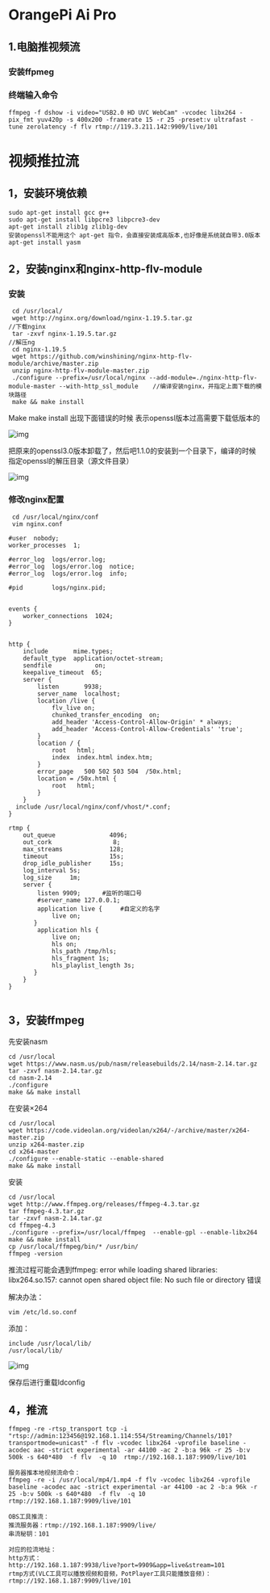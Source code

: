 # OrangePi Ai Pro

## 1.电脑推视频流

###  安装ffpmeg



###  终端输入命令

```
ffmpeg -f dshow -i video="USB2.0 HD UVC WebCam" -vcodec libx264 -pix_fmt yuv420p -s 400x200 -framerate 15 -r 25 -preset:v ultrafast -tune zerolatency -f flv rtmp://119.3.211.142:9909/live/101
```

# 视频推拉流

## 1，安装环境依赖

```
sudo apt-get install gcc g++ 
sudo apt-get install libpcre3 libpcre3-dev 
apt-get install zlib1g zlib1g-dev 
安装openssl不能用这个 apt-get 指令，会直接安装成高版本,也好像是系统就自带3.0版本
apt-get install yasm
```

## 2，安装nginx和nginx-http-flv-module

### 安装

```
 cd /usr/local/
 wget http://nginx.org/download/nginx-1.19.5.tar.gz                        //下载nginx
 tar -zxvf nginx-1.19.5.tar.gz                                             //解压ng
 cd nginx-1.19.5
 wget https://github.com/winshining/nginx-http-flv-module/archive/master.zip           
 unzip nginx-http-flv-module-master.zip
 ./configure --prefix=/usr/local/nginx --add-module=./nginx-http-flv-module-master --with-http_ssl_module    //编译安装nginx，并指定上面下载的模块路径
 make && make install
```

Make make install 出现下面错误的时候 表示openssl版本过高需要下载低版本的

![img](https://bqxc5tc302q.feishu.cn/space/api/box/stream/download/asynccode/?code=YTRiNGRmYTk5MWI1ZmMyNTU5ZDI1YzIwZDIzMmEwNDdfbmR6dTJCWUVPc3RKelJNOXNmb1V1MHQ2SDc3a3N2eXBfVG9rZW46TTFCdWJFNVlGb1dLSnN4UzNGdmNJbnpXbkhmXzE3MjY5Mjg2NDI6MTcyNjkzMjI0Ml9WNA)

把原来的openssl3.0版本卸载了，然后吧1.1.0的安装到一个目录下，编译的时候指定openssl的解压目录（源文件目录）

![img](https://bqxc5tc302q.feishu.cn/space/api/box/stream/download/asynccode/?code=NjViOWJjM2NlM2VhMmMzZjUyOTJjMGYwYTdhYmMyYThfc0NXU1hvcGg0TDc3ZDVPM0hyV0VxemQ0MzIycW9RM1hfVG9rZW46UWFCZWJRUWpQbzNKVmd4SjlIMmMxMUhRbkZiXzE3MjY5Mjg2NDI6MTcyNjkzMjI0Ml9WNA)

### 修改nginx配置

```
 cd /usr/local/nginx/conf
 vim nginx.conf
```

```
#user  nobody;
worker_processes  1;
 
#error_log  logs/error.log;
#error_log  logs/error.log  notice;
#error_log  logs/error.log  info;
 
#pid        logs/nginx.pid;
 
 
events {
    worker_connections  1024;
}
 
 
http {
    include       mime.types;
    default_type  application/octet-stream;
    sendfile            on;
    keepalive_timeout  65;
    server {
        listen       9938;
        server_name  localhost;
        location /live {
            flv_live on; 
            chunked_transfer_encoding  on;
            add_header 'Access-Control-Allow-Origin' * always; 
            add_header 'Access-Control-Allow-Credentials' 'true'; 
        }
        location / {
            root   html;
            index  index.html index.htm;
        }
        error_page   500 502 503 504  /50x.html;
        location = /50x.html {
            root   html;
        }
    }
  include /usr/local/nginx/conf/vhost/*.conf;
}
 
rtmp {  
    out_queue               4096;
    out_cork                 8;
    max_streams             128; 
    timeout                 15s;
    drop_idle_publisher     15s;
    log_interval 5s; 
    log_size     1m; 
    server {  
        listen 9909;      #监听的端口号
        #server_name 127.0.0.1;        
        application live {     #自定义的名字
            live on;  
       }  
        application hls {  
            live on;  
            hls on;  
            hls_path /tmp/hls;   
            hls_fragment 1s;
            hls_playlist_length 3s;  
       }  
    } 
}
 
```

## 3，安装ffmpeg

先安装nasm

```
cd /usr/local
wget https://www.nasm.us/pub/nasm/releasebuilds/2.14/nasm-2.14.tar.gz
tar -zxvf nasm-2.14.tar.gz
cd nasm-2.14
./configure
make && make install
```

在安装×264

```
cd /usr/local
wget https://code.videolan.org/videolan/x264/-/archive/master/x264-master.zip
unzip x264-master.zip
cd x264-master
./configure --enable-static --enable-shared
make && make install
```

安装

```
cd /usr/local
wget http://www.ffmpeg.org/releases/ffmpeg-4.3.tar.gz
tar ffmpeg-4.3.tar.gz
tar -zxvf nasm-2.14.tar.gz
cd ffmpeg-4.3
./configure --prefix=/usr/local/ffmpeg  --enable-gpl --enable-libx264
make && make install
cp /usr/local/ffmpeg/bin/* /usr/bin/
ffmpeg -version
```

推流过程可能会遇到ffmpeg: error while loading shared libraries: libx264.so.157: cannot open shared object file: No such file or directory 错误

解决办法：

```
vim /etc/ld.so.conf
```

添加：

```
include /usr/local/lib/
/usr/local/lib/
```

![img](https://bqxc5tc302q.feishu.cn/space/api/box/stream/download/asynccode/?code=ZTNlMzJhMDBmNjVkNWZhN2U4ZTQxM2I5NTdjYjk0YzVfYURIRWlpZHlCbk9wVUlwa0VxcXJIaHFFcEdBQnA3c1NfVG9rZW46SnQwb2JFRmpwbzFMZUx4VnBnZ2NiMGJUbmxnXzE3MjY5Mjg2NDI6MTcyNjkzMjI0Ml9WNA)

保存后进行重载ldconfig

## 4，推流

```
ffmpeg -re -rtsp_transport tcp -i "rtsp://admin:123456@192.168.1.114:554/Streaming/Channels/101?transportmode=unicast" -f flv -vcodec libx264 -vprofile baseline -acodec aac -strict experimental -ar 44100 -ac 2 -b:a 96k -r 25 -b:v 500k -s 640*480  -f flv  -q 10  rtmp://192.168.1.187:9909/live/101
 
服务器推本地视频流命令：
ffmpeg -re -i /usr/local/mp4/1.mp4 -f flv -vcodec libx264 -vprofile baseline -acodec aac -strict experimental -ar 44100 -ac 2 -b:a 96k -r 25 -b:v 500k -s 640*480  -f flv  -q 10  rtmp://192.168.1.187:9909/live/101
 
OBS工具推流：
推流服务器：rtmp://192.168.1.187:9909/live/
串流秘钥：101
 
对应的拉流地址：
http方式：
http://192.168.1.187:9938/live?port=9909&app=live&stream=101
rtmp方式(VLC工具可以播放视频和音频，PotPlayer工具只能播放音频)：
rtmp://192.168.1.187:9909/live/101
```